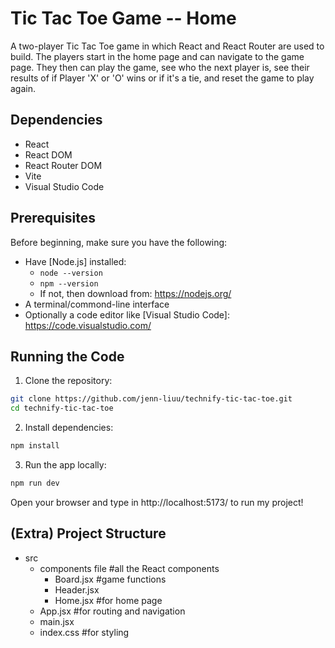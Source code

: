 # Tic Tac Toe Game -- Home

A two-player Tic Tac Toe game in which React and React Router are used to build. The players start in the home page and can navigate to the game page. They then can play the game, see who the next player is, see their results of if Player 'X' or 'O' wins or if it's a tie, and reset the game to play again. 


## Dependencies

- React 
- React DOM 
- React Router DOM 
- Vite 
- Visual Studio Code 

## Prerequisites 

Before beginning, make sure you have the following: 

- Have [Node.js] installed: 
    - `node --version`
    - `npm --version`
    - If not, then download from: https://nodejs.org/ 
- A terminal/commond-line interface 
- Optionally a code editor like [Visual Studio Code]: https://code.visualstudio.com/

## Running the Code 

1. Clone the repository: 

```bash 
git clone https://github.com/jenn-liuu/technify-tic-tac-toe.git
cd technify-tic-tac-toe 
```

2. Install dependencies: 

```bash 
npm install 
```
3. Run the app locally: 

```bash
npm run dev 
```

Open your browser and type in http://localhost:5173/ to run my project! 

## (Extra) Project Structure 

- src 
    - components file #all the React components 
        - Board.jsx #game functions 
        - Header.jsx
        - Home.jsx #for home page 
    - App.jsx #for routing and navigation 
    - main.jsx 
    - index.css #for styling



